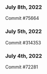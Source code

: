 ### July 8th, 2022

Commit #75664

### July 5th, 2022

Commit #314353


### July 4th, 2022

Commit #72281
